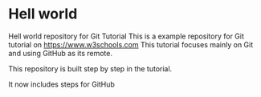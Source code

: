 # Hell world
Hell world repository for Git Tutorial
This is a example repository for Git tutorial on https://www.w3schools.com
This tutorial focuses mainly on Git and using GitHub as its remote.

This repository is built step by step in the tutorial.

It now includes steps for GitHub
